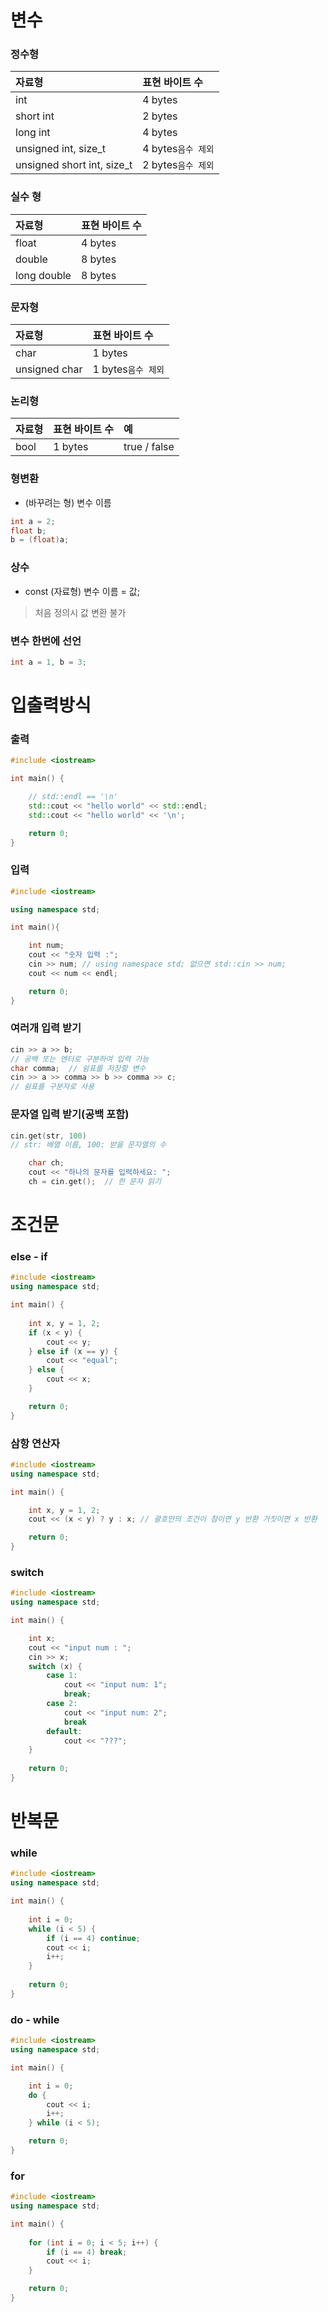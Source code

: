 # 변수
### 정수형

|자료형|표현 바이트 수|
|:-|:-|
|int|4 bytes|
|short int|2 bytes|
|long int|4 bytes|
|unsigned int, size_t|4 bytes`음수 제외`|
|unsigned short int, size_t|2 bytes`음수 제외`|

### 실수 형

|자료형|표현 바이트 수|
|:-|:-|
|float|4 bytes|
|double|8 bytes|
|long double|8 bytes|

### 문자형

|자료형|표현 바이트 수|
|:-|:-|
|char|1 bytes|
|unsigned char|1 bytes`음수 제외`|

### 논리형

|자료형|표현 바이트 수|예|
|:-|:-|:-|
|bool|1 bytes|true / false|

### 형변환

- (바꾸려는 형) 변수 이름
```cpp
int a = 2;
float b;
b = (float)a;
```

### 상수
- const (자료형) 변수 이름 = 값;
> 처음 정의시 값 변환 불가

### 변수 한번에 선언
```cpp
int a = 1, b = 3;
```

# 입출력방식
### 출력

```cpp
#include <iostream>

int main() {

    // std::endl == '\n'
    std::cout << "hello world" << std::endl;
    std::cout << "hello world" << '\n';

    return 0;
}
```

### 입력

```cpp
#include <iostream> 

using namespace std;

int main(){

    int num;
    cout << "숫자 입력 :"; 
    cin >> num; // using namespace std; 없으면 std::cin >> num; 
    cout << num << endl;

    return 0;
}
```
### 여러개 입력 받기
```cpp
cin >> a >> b;  
// 공백 또는 엔터로 구분하여 입력 가능
char comma;  // 쉼표를 저장할 변수
cin >> a >> comma >> b >> comma >> c;  
// 쉼표를 구분자로 사용
```

### 문자열 입력 받기(공백 포함)
```cpp
cin.get(str, 100) 
// str: 배열 이름, 100: 받을 문자열의 수
```

```cpp
    char ch;
    cout << "하나의 문자를 입력하세요: ";
    ch = cin.get();  // 한 문자 읽기
```

# 조건문
### else - if

```cpp
#include <iostream>
using namespace std;

int main() {
    
    int x, y = 1, 2;
    if (x < y) {
        cout << y;
    } else if (x == y) {
        cout << "equal";
    } else {
        cout << x;
    }

    return 0;
}
```

### 삼항 연산자

```cpp
#include <iostream>
using namespace std;

int main() {

    int x, y = 1, 2;
    cout << (x < y) ? y : x; // 괄호안의 조건이 참이면 y 반환 거짓이면 x 반환

    return 0;
}
```

### switch

```cpp
#include <iostream>
using namespace std;

int main() {

    int x;
    cout << "input num : ";
    cin >> x;
    switch (x) {
        case 1:
            cout << "input num: 1";
            break;
        case 2:
            cout << "input num: 2";
            break
        default:
            cout << "???";
    }
    
    return 0;
}
```

# 반복문
### while

```cpp
#include <iostream>
using namespace std;

int main() {
    
    int i = 0;
    while (i < 5) {
        if (i == 4) continue;
        cout << i;
        i++;
    }
    
    return 0;
}
```

### do - while

```cpp
#include <iostream>
using namespace std;

int main() {

    int i = 0;
    do {
        cout << i;
        i++;
    } while (i < 5);

    return 0;
}
```

### for

```cpp
#include <iostream>
using namespace std;

int main() {
    
    for (int i = 0; i < 5; i++) {
        if (i == 4) break;
        cout << i;
    }

    return 0;
}
```

